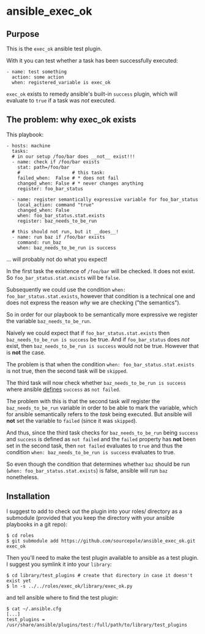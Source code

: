 ansible_exec_ok
===============

Purpose
-------

This is the `exec_ok` ansible test plugin.

With it you can test whether a task has been successfully executed:

    - name: test something
      action: some action
      when: registered_variable is exec_ok

`exec_ok` exists to remedy ansible's built-in `success` plugin,
which will evaluate to `true` if a task was *not* executed.

The problem: why exec_ok exists
-------------------------------

This playbook:

    - hosts: machine
      tasks:
      # in our setup /foo/bar does __not__ exist!!!
      - name: check if /foo/bar exists
        stat: path=/foo/bar
        #                   # this task:
        failed_when:  False # * does not fail
        changed_when: False # * never changes anything
        register: foo_bar_status
    
      - name: register semantically expressive variable for foo_bar_status
        local_action: command "true"
        changed_when: False
        when: foo_bar_status.stat.exists
        register: baz_needs_to_be_run
      
      # this should not run, but it __does__!
      - name: run baz if /foo/bar exists
        command: run_baz
        when: baz_needs_to_be_run is success

... will probably not do what you expect!

In the first task the existence of `/foo/bar` will be checked. It
does not exist. So `foo_bar_status.stat.exists` will be `false`.

Subsequently we could use the condition `when: foo_bar_status.stat.exists`,
however that condition is a technical one and does not express the reason
_why_ we are checking ("the semantics").

So in order for our playbook to be semantically more expressive we register
the variable `baz_needs_to_be_run`.

Naively we could expect that if `foo_bar_status.stat.exists` then
`baz_needs_to_be_run is success` be true. And if `foo_bar_status` does _not_
exist, then `baz_needs_to_be_run is success` would not be true. However that
is __not__ the case.

The problem is that when the condition `when: foo_bar_status.stat.exists` is
not true, then the second task will be `skipped`.

The third task will now check whether `baz_needs_to_be_run is success` where
ansible [defines](https://github.com/ansible/ansible/blob/devel/lib/ansible/plugins/test/core.py#L44)
`success` as `not failed`.

The problem with this is that the second task *will* register the
`baz_needs_to_be_run` variable in order to be able to mark the variable,
which for ansible semantically refers to the _task_ being executed. But
ansible will __not__ set the variable to `failed` (since it was `skipped`).

And thus, since the third task checks for `baz_needs_to_be_run` being `success`
and `success` is defined as `not failed` and the `failed` property has __not__
been set in the second task, then `not failed` evaluates to `true` and thus
the condition `when: baz_needs_to_be_run is success` evaluates to true.

So even though the condition that determines whether `baz` should be
run (`when: foo_bar_status.stat.exists`) is false, ansible will run `baz`
nonetheless.

Installation
----------

I suggest to add to check out the plugin into your roles/ directory
as a submodule (provided that you keep the directory with your
ansible playbooks in a git repo):

    $ cd roles
    $ git submodule add https://github.com/sourcepole/ansible_exec_ok.git exec_ok

Then you'll need to make the test plugin available to ansible as a test plugin.
I suggest you symlink it into your `library`:

    $ cd library/test_plugins # create that directory in case it doesn't exist yet
    $ ln -s ../../roles/exec_ok/library/exec_ok.py

and tell ansible where to find the test plugin:

    $ cat ~/.ansible.cfg
    [...]
    test_plugins = /usr/share/ansible/plugins/test:/full/path/to/library/test_plugins

